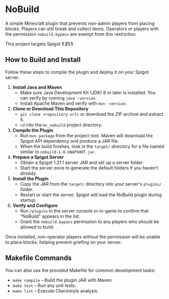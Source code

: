 # NoBuild

A simple Minecraft plugin that prevents non-admin players from placing blocks. Players can still break and collect items. Operators or players with the permission `nobuild.bypass` are exempt from this restriction.

This project targets Spigot **1.21.1**.

## How to Build and Install

Follow these steps to compile the plugin and deploy it on your Spigot server.

1. **Install Java and Maven**
   - Make sure Java Development Kit (JDK) 8 or later is installed. You can verify by running `java -version`.
   - Install Apache Maven and verify with `mvn -version`.
2. **Clone or Download This Repository**
   - `git clone <repository-url>` or download the ZIP archive and extract it.
   - `cd` into the `mc_nobuild` project directory.
3. **Compile the Plugin**
   - Run `mvn package` from the project root. Maven will download the Spigot API dependency and produce a JAR file.
   - When the build finishes, look in the `target/` directory for a file named similar to `nobuild-1.0-SNAPSHOT.jar`.
4. **Prepare a Spigot Server**
   - Obtain a Spigot 1.21.1 server JAR and set up a server folder.
   - Start the server once to generate the default folders if you haven't already.
5. **Install the Plugin**
   - Copy the JAR from the `target/` directory into your server's `plugins/` folder.
   - Restart or start the server. Spigot will load the NoBuild plugin during startup.
6. **Verify and Configure**
   - Run `/plugins` in the server console or in-game to confirm that "NoBuild" appears in the list.
   - Grant the `nobuild.bypass` permission to any players who should be allowed to build.

Once installed, non-operator players without the permission will be unable to place blocks, helping prevent griefing on your server.

## Makefile Commands

You can also use the provided Makefile for common development tasks:

- `make compile` – Build the plugin JAR with Maven.
- `make test` – Run any unit tests.
- `make lint` – Execute Checkstyle analysis.

